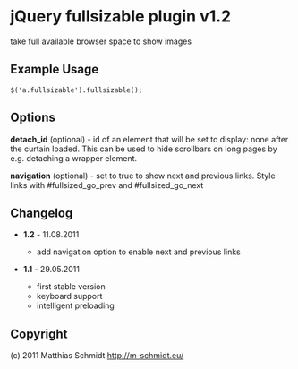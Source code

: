 # jQuery fullsizable plugin v1.2
take full available browser space to show images

## Example Usage
    $('a.fullsizable').fullsizable();

## Options
**detach_id** (optional) - id of an element that will be set to display: none after the curtain loaded.
This can be used to hide scrollbars on long pages by e.g. detaching a wrapper element.

**navigation** (optional) - set to true to show next and previous links.
Style links with #fullsized\_go\_prev and #fullsized\_go\_next

## Changelog
* **1.2** - 11.08.2011
  * add navigation option to enable next and previous links

* **1.1** - 29.05.2011
  * first stable version
  * keyboard support
  * intelligent preloading

## Copyright
(c) 2011 Matthias Schmidt <http://m-schmidt.eu/>
